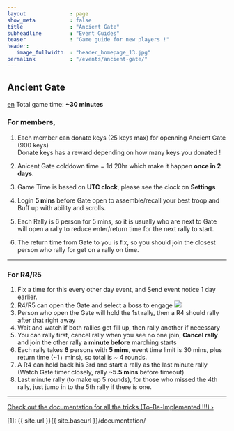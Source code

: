 ```yaml
---
layout              : page
show_meta           : false
title               : "Ancient Gate"
subheadline         : "Event Guides"
teaser              : "Game guide for new players !"
header:
   image_fullwidth  : "header_homepage_13.jpg"
permalink           : "/events/ancient-gate/"
---
```

## Ancient Gate
[en](https://rkuo2023.github.io/k55o4a/events/ancient-gate)
Total game time: **~30 minutes**<br>

### For members, 
1. Each member can donate keys (25 keys max) for openning Ancient Gate (900 keys)<br>
   Donate keys has a reward depending on how many keys you donated !<br>
2. Anicent Gate colddown time = 1d 20hr which make it happen **once in 2 days**.
3. Game Time is based on **UTC clock**, please see the clock on **Settings**

5. Login **5 mins** before Gate open to assemble/recall your best troop and Buff up with ability and scrolls.
6. Each Rally is 6 person for 5 mins, so it is usually who are next to Gate will open a rally
   to reduce enter/return time for the next rally to start.
7. The return time from Gate to you is fix, so you should join the closest person who rally for get on a rally on time.

---
### For R4/R5
1. Fix a time for this every other day event, and Send event notice 1 day earlier.
2. R4/R5 can open the Gate and select a boss to engage
  ![](https://github.com/rkuo2023/k55o4a/blob/gh-pages/images/Ancient-Gates-open.jpg?raw=true)
3. Person who open the Gate will hold the 1st rally, then a R4 should rally after that right away
4. Wait and watch if both rallies get fill up, then rally another if necessary
5. You can rally first, cancel rally when you see no one join, **Cancel rally** and join the other rally **a minute before** marching starts
6. Each rally takes **6** persons with **5 mins**, event time limit is 30 mins, plus return time (~1+ mins), so total is ~ 4 rounds.
7. A R4 can hold back his 3rd and start a rally as the last minute rally (Watch Gate timer closely, rally **~5.5 mins** before timeout)
8. Last minute rally (to make up 5 rounds), for those who missed the 4th rally, just jump in to the 5th rally if there is one.

---
<a class="radius button small" href="{{ site.url }}{{ site.baseurl }}/documentation/">Check out the documentation for all the tricks (To-Be-Implemented !!!) ›</a>


 [1]: {{ site.url }}{{ site.baseurl }}/documentation/
